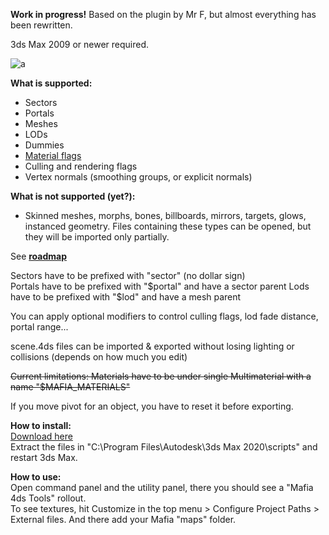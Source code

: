 **Work in progress!** Based on the plugin by Mr F, but almost everything has been rewritten.

3ds Max 2009 or newer required.

![a](https://i.postimg.cc/HxvRb652/hotrodp200.png)


**What is supported:**
- Sectors
- Portals
- Meshes
- LODs
- Dummies
- [Material flags](https://i.postimg.cc/zfJcMsF7/hotrodp200-materials.png)
- Culling and rendering flags
- Vertex normals (smoothing groups, or explicit normals)

**What is not supported (yet?):**
- Skinned meshes, morphs, bones, billboards, mirrors, targets, glows, instanced geometry. Files containing these types can be opened, but they will be imported only partially.  

See [**roadmap**](ROADMAP.md)


Sectors have to be prefixed with "sector" (no dollar sign)  
Portals have to be prefixed with "$portal" and have a sector parent  
Lods have to be prefixed with "$lod" and have a mesh parent

You can apply optional modifiers to control culling flags, lod fade distance, portal range...

scene.4ds files can be imported & exported without losing lighting or collisions (depends on how much you edit)

~~Current limitations: Materials have to be under single Multimaterial with a name "$MAFIA_MATERIALS"~~

If you move pivot for an object, you have to reset it before exporting.

**How to install:**  
[Download here](https://github.com/pudingus/mafia-4ds-import-export/releases)  
Extract the files in "C:\Program Files\Autodesk\3ds Max 2020\scripts" and restart 3ds Max.

**How to use:**  
Open command panel and the utility panel, there you should see a "Mafia 4ds Tools" rollout.  
To see textures, hit Customize in the top menu > Configure Project Paths > External files. And there add your Mafia "maps" folder.